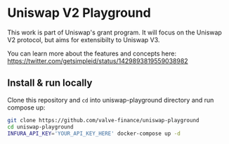 # Uniswap V2 Playground
This work is part of Uniswap's grant program. It will focus on the Uniswap V2 protocol, but aims for extensibilty to Uniswap V3.

You can learn more about the features and concepts here: https://twitter.com/getsimpleid/status/1429893819559038982

## Install & run locally
Clone this repository and `cd` into uniswap-playground directory and run compose up:
```bash
git clone https://github.com/valve-finance/uniswap-playground
cd uniswap-playground
INFURA_API_KEY='YOUR_API_KEY_HERE' docker-compose up -d
```
